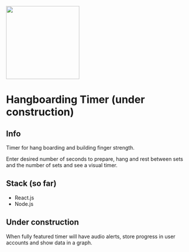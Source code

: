 <img src="https://i.ibb.co/5GwLQ1d/20210128-164954.jpg" width="200" height="200" />

# Hangboarding Timer (under construction)

## Info

Timer for hang boarding and building finger strength.

Enter desired number of seconds to prepare, hang and rest between sets and the number of sets and see a visual timer.

## Stack (so far)

- React.js
- Node.js

## Under construction

When fully featured timer will have audio alerts, store progress in user accounts and show data in a graph.
